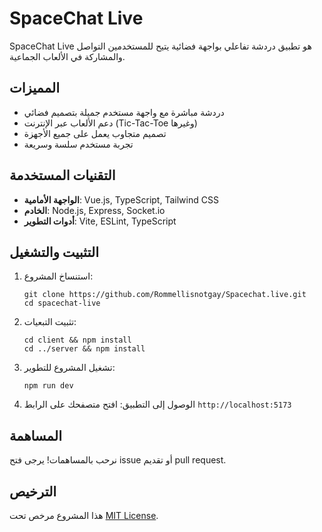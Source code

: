 # SpaceChat Live

SpaceChat Live هو تطبيق دردشة تفاعلي بواجهة فضائية يتيح للمستخدمين التواصل والمشاركة في الألعاب الجماعية.

## المميزات

- دردشة مباشرة مع واجهة مستخدم جميلة بتصميم فضائي
- دعم الألعاب عبر الإنترنت (Tic-Tac-Toe وغيرها)
- تصميم متجاوب يعمل على جميع الأجهزة
- تجربة مستخدم سلسة وسريعة

## التقنيات المستخدمة

- **الواجهة الأمامية**: Vue.js, TypeScript, Tailwind CSS
- **الخادم**: Node.js, Express, Socket.io
- **أدوات التطوير**: Vite, ESLint, TypeScript

## التثبيت والتشغيل

1. استنساخ المشروع:
   ```
   git clone https://github.com/Rommellisnotgay/Spacechat.live.git
   cd spacechat-live
   ```

2. تثبيت التبعيات:
   ```
   cd client && npm install
   cd ../server && npm install
   ```

3. تشغيل المشروع للتطوير:
   ```
   npm run dev
   ```

4. الوصول إلى التطبيق:
   افتح متصفحك على الرابط `http://localhost:5173`

## المساهمة

نرحب بالمساهمات! يرجى فتح issue أو تقديم pull request.

## الترخيص

هذا المشروع مرخص تحت [MIT License](LICENSE).
